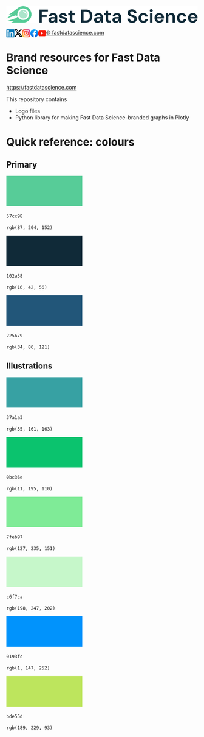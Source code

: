 ![Fast Data Science logo](https://raw.githubusercontent.com/fastdatascience/brand/main/primary_logo.svg)

<a href="https://fastdatascience.com"><span align="left">🌐 fastdatascience.com</span></a>
<a href="https://www.linkedin.com/company/fastdatascience/"><img align="left" src="https://raw.githubusercontent.com//harmonydata/.github/main/profile/linkedin.svg" alt="Fast Data Science | LinkedIn" width="21px"/></a>
<a href="https://twitter.com/fastdatascienc1"><img align="left" src="https://raw.githubusercontent.com//harmonydata/.github/main/profile/x.svg" alt="Fast Data Science | X" width="21px"/></a>
<a href="https://www.instagram.com/fastdatascience/"><img align="left" src="https://raw.githubusercontent.com//harmonydata/.github/main/profile/instagram.svg" alt="Fast Data Science | Instagram" width="21px"/></a>
<a href="https://www.facebook.com/fastdatascienceltd"><img align="left" src="https://raw.githubusercontent.com//harmonydata/.github/main/profile/fb.svg" alt="Fast Data Science | Facebook" width="21px"/></a>
<a href="https://www.youtube.com/channel/UCLPrDH7SoRT55F6i50xMg5g"><img align="left" src="https://raw.githubusercontent.com//harmonydata/.github/main/profile/yt.svg" alt="Fast Data Science | YouTube" width="21px"/></a>

# Brand resources for Fast Data Science

https://fastdatascience.com

This repository contains

* Logo files
* Python library for making Fast Data Science-branded graphs in Plotly

# Quick reference: colours

## Primary
![57cc98](https://raw.githubusercontent.com/fastdatascience/brand/main/colours/57cc98.svg)
```
57cc98
```
```
rgb(87, 204, 152)
```


![102a38](https://raw.githubusercontent.com/fastdatascience/brand/main/colours/102a38.svg)
```
102a38
```
```
rgb(16, 42, 56)
```


![225679](https://raw.githubusercontent.com/fastdatascience/brand/main/colours/225679.svg)
```
225679
```
```
rgb(34, 86, 121)
```


## Illustrations

![37a1a3](https://raw.githubusercontent.com/fastdatascience/brand/main/colours/37a1a3.svg)
```
37a1a3
```
```
rgb(55, 161, 163)
```


![0bc36e](https://raw.githubusercontent.com/fastdatascience/brand/main/colours/0bc36e.svg)
```
0bc36e
```
```
rgb(11, 195, 110)
```


![7feb97](https://raw.githubusercontent.com/fastdatascience/brand/main/colours/7feb97.svg)
```
7feb97
```
```
rgb(127, 235, 151)
```


![c6f7ca](https://raw.githubusercontent.com/fastdatascience/brand/main/colours/c6f7ca.svg)
```
c6f7ca
```
```
rgb(198, 247, 202)
```


![0193fc](https://raw.githubusercontent.com/fastdatascience/brand/main/colours/0193fc.svg)
```
0193fc
```
```
rgb(1, 147, 252)
```


![bde55d](https://raw.githubusercontent.com/fastdatascience/brand/main/colours/bde55d.svg)
```
bde55d
```
```
rgb(189, 229, 93)
```

